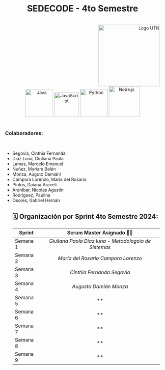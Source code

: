 <h1 align="center">SEDECODE - 4to Semestre  </h1>
<br>

<div align="right">
  <a href="https://www.frsr.utn.edu.ar/">
    <img src="https://utn.edu.ar/images/logo-utn.png" alt="Logo UTN" width="200">
  </a>
</div>

<div align="center">
  <a href="https://www.java.com/"><img src="https://cdn.icon-icons.com/icons2/2415/PNG/512/java_original_wordmark_logo_icon_146459.png" alt="Java" width="90" height="90"></a>
  <a href="https://www.javascript.com/"><img src="https://upload.wikimedia.org/wikipedia/commons/thumb/9/99/Unofficial_JavaScript_logo_2.svg/480px-Unofficial_JavaScript_logo_2.svg.png" alt="JavaScript" width="80" height="80"></a>
  <a href="https://www.python.org"><img src="https://miro.medium.com/v2/resize:fit:378/1*y6zvdl68fA-5nd9v-StFMg.png" alt="Python" width="90" height="90"></a>
  <a href="https://nodejs.org/"><img src="https://i0.wp.com/softonitg.com/wp-content/uploads/2024/02/node-js-seeklogo-1.png?w=836&ssl=1g" alt="Node.js" width="100" height="100"></a>
  
</div>

<br>
<p align="center">
 
</p>

<h3>Colaboradores: </h3><br>
<ul>
  <li>Segovia, Cinthia Fernanda </li>
  <li>Diaz Luna, Giuliana Paola </li>
  <li>Lamas, Marcelo Emanuel</li>
  <li>Nuñez, Myriam Belén</li>
  <li>Monza, Auguto Damiánl</li>
  <li>Cámpora Lorenzo, Maria del Rosario</li>
  <li>Pintos, Daiana Araceli</li>
  <li>Aranibar, Nicolas Agustin</li>
  <li>Rodriguez, Paulina</li>
  <li>Osores, Gabriel Hernán</li>
  
  
  
</details>

<h2> 🗓️ Organización por Sprint 4to Semestre 2024: </h2>

| **Sprint** |            **Scrum Master Asignado** 👨‍💻            |
|------------|:-----------------------------------------------------:|
| Semana 1   | *Giuliana Paola Diaz luna - Metodologoia de Sistemas* |
| Semana 2   |          *María del Rosario Campora Lorenzo*          |
| Semana 3   |              *Cinthia Fernanda Segovia*               |
| Semana 4   |                *Augusto Damián Monza*                 |
| Semana 5   |          **          |
| Semana 6   |          **          |
| Semana 7   |          **          |
| Semana 8   |          **          |
| Semana 9   |          **          |

